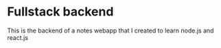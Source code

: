 # Fullstack backend

This is the backend of a notes webapp that I created to learn node.js and react.js

